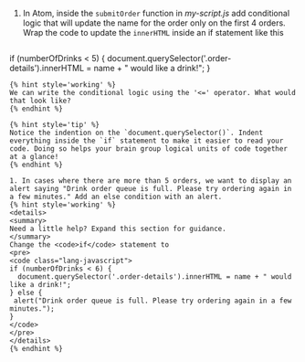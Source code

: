 1. In Atom, inside the `submitOrder` function in _my-script.js_ add conditional logic that will update the name for the order only on the first 4 orders. Wrap the code to update the `innerHTML` inside an if statement like this
   ```javascript
if (numberOfDrinks < 5) {
      document.querySelector('.order-details').innerHTML = name + " would like a drink!";
}
   ```  
   {% hint style='working' %}
We can write the conditional logic using the '<=' operator. What would that look like?
   {% endhint %}

   {% hint style='tip' %}
Notice the indention on the `document.querySelector()`. Indent everything inside the `if` statement to make it easier to read your code. Doing so helps your brain group logical units of code together at a glance!
   {% endhint %}

1. In cases where there are more than 5 orders, we want to display an alert saying "Drink order queue is full. Please try ordering again in a few minutes." Add an else condition with an alert. 
   {% hint style='working' %}
<details>
<summary>
Need a little help? Expand this section for guidance. 
</summary> 
Change the <code>if</code> statement to
<pre>
<code class="lang-javascript">
if (numberOfDrinks < 6) {
     document.querySelector('.order-details').innerHTML = name + " would like a drink!";
} else {
    alert("Drink order queue is full. Please try ordering again in a few minutes.");
}
</code>
</pre>
</details>
   {% endhint %}


